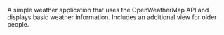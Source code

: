 A simple weather application that uses the OpenWeatherMap API and displays basic weather information. Includes an additional view for older people.
